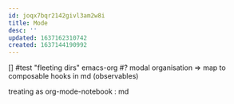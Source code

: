 ```yaml
---
id: joqx7bqr2142givl3am2w8i
title: Mode
desc: ''
updated: 1637162310742
created: 1637144190992
---
```


[] #test "fleeting dirs" emacs-org
#? modal organisation => map to composable hooks in md (observables)

treating as org-mode-notebook : md